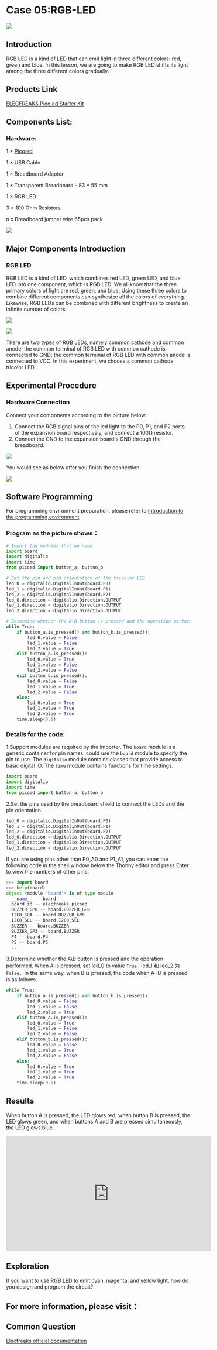 # Case 05:RGB-LED

![](./images/case0501.png)

## Introduction

RGB LED is a kind of LED that can emit light in three different colors: red, green and blue. In this lesson, we are going to make RGB LED shifts its light among the three different colors gradually.

## Products Link

[ELECFREAKS Pico:ed Starter Kit](https://www.elecfreaks.com/elecfreaks-pico-ed-starter-kit.html) 



## Components List:
### Hardware:
1 × [Pico:ed](https://www.elecfreaks.com/elecfreaks-pico-ed-v2.html) 

1 × USB Cable

1 × Breadboard Adapter

1 × Transparent Breadboard - 83 * 55 mm

1 × RGB LED

3 × 100 Ohm Resistors

n x Breadboard jumper wire 65pcs pack


![](./images/starter-kit01.png)

## Major Components Introduction
### RGB LED 
RGB LED is a kind of LED, which combines red LED, green LED, and blue LED into one component, which is RGB LED. We all know that the three primary colors of light are red, green, and blue. Using these three colors to combine different components can synthesize all the colors of everything. Likewise, RGB LEDs can be combined with different brightness to create an infinite number of colors.

![](./images/case0502.png)

![](./images/case0503.png)


There are two types of RGB LEDs, namely common cathode and common anode: the common terminal of RGB LED with common cathode is connected to GND; the common terminal of RGB LED with common anode is connected to VCC. In this experiment, we choose a common cathode tricolor LED.
## Experimental Procedure
### Hardware Connection
Connect your components according to the picture below:
1. Connect the RGB signal pins of the led light to the P0, P1, and P2 ports of the expansion board respectively, and connect a 100Ω resistor.
2. Connect the GND to the expansion board's GND through the breadboard.

![](./images/case05.png)

You would see as below after you finish the connection:

![](./images/sanseled.png)

## Software Programming
For programming environment preparation, please refer to [Introduction to the programming environment](https://www.elecfreaks.com/learn-en/pico-ed/index.html)
### Program as the picture shows：
```python
# Import the modules that we need
import board
import digitalio
import time
from picoed import button_a, button_b

# Set the pin and pin orientation of the tricolor LED
led_0 = digitalio.DigitalInOut(board.P0)
led_1 = digitalio.DigitalInOut(board.P1)
led_2 = digitalio.DigitalInOut(board.P2)
led_0.direction = digitalio.Direction.OUTPUT
led_1.direction = digitalio.Direction.OUTPUT
led_2.direction = digitalio.Direction.OUTPUT

# Determine whether the A\B button is pressed and the operation performed
while True:
    if button_a.is_pressed() and button_b.is_pressed():
        led_0.value = False
        led_1.value = False
        led_2.value = True
    elif button_a.is_pressed():
        led_0.value = True
        led_1.value = False
        led_2.value = False
    elif button_b.is_pressed():
        led_0.value = False
        led_1.value = True
        led_2.value = False
    else:
        led_0.value = True
        led_1.value = True
        led_2.value = True
    time.sleep(0.1)
```
### Details for the code:

1.Support modules are required by the importer. The `board` module is a generic container for pin names. could use the `board` module to specify the pin to use. The `digitalio` module contains classes that provide access to basic digital IO. The `time` module contains functions for time settings.
```python
import board
import digitalio
import time
from picoed import button_a, button_b
```

2.Set the pins used by the breadboard shield to connect the LEDs and the pin orientation.
```python
led_0 = digitalio.DigitalInOut(board.P0)
led_1 = digitalio.DigitalInOut(board.P1)
led_2 = digitalio.DigitalInOut(board.P2)
led_0.direction = digitalio.Direction.OUTPUT
led_1.direction = digitalio.Direction.OUTPUT
led_2.direction = digitalio.Direction.OUTPUT
```
If you are using pins other than P0_A0 and P1_A1, you can enter the following code in the shell window below the Thonny editor and press Enter to view the numbers of other pins.
```python
>>> import board
>>> help(board)
object <module 'board'> is of type module
  __name__ -- board
  board_id -- elecfreaks_picoed
  BUZZER_GP0 -- board.BUZZER_GP0
  I2C0_SDA -- board.BUZZER_GP0
  I2C0_SCL -- board.I2C0_SCL
  BUZZER -- board.BUZZER
  BUZZER_GP3 -- board.BUZZER
  P4 -- board.P4
  P5 -- board.P5
  ...
```

3.Determine whether the A\B button is pressed and the operation performed. When A is pressed, set led_0 to value `True` , led_1 和 led_2 为`False`，In the same way, when B is pressed, the code when A+B is pressed is as follows.
```python
while True:
    if button_a.is_pressed() and button_b.is_pressed():
        led_0.value = False
        led_1.value = False
        led_2.value = True
    elif button_a.is_pressed():
        led_0.value = True
        led_1.value = False
        led_2.value = False
    elif button_b.is_pressed():
        led_0.value = False
        led_1.value = True
        led_2.value = False
    else:
        led_0.value = True
        led_1.value = True
        led_2.value = True
    time.sleep(0.1)
```
## Results
When button A is pressed, the LED glows red, when button B is pressed, the LED glows green, and when buttons A and B are pressed simultaneously, the LED glows blue.

<iframe width="560" height="315" src="https://www.youtube.com/embed/8d5d0vw2Sjw" title="YouTube video player" frameborder="0" allow="accelerometer; autoplay; clipboard-write; encrypted-media; gyroscope; picture-in-picture" allowfullscreen></iframe>

## Exploration
If you want to use RGB LED to emit cyan, magenta, and yellow light, how do you design and program the circuit?
## For more information, please visit：
## Common Question
[Elecfreaks official documentation](https://www.elecfreaks.com/learn-en/)
